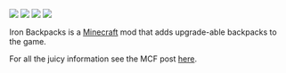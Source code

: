 ![](https://github.com/gr8pefish/IronBackpacks/blob/devSweden/src/main/resources/assets/ironbackpacks/textures/items/backpack_basic.png) ![](https://github.com/gr8pefish/IronBackpacks/blob/devSweden/src/main/resources/assets/ironbackpacks/textures/items/backpack_iron.png) ![](https://github.com/gr8pefish/IronBackpacks/blob/devSweden/src/main/resources/assets/ironbackpacks/textures/items/backpack_gold.png) ![](https://github.com/gr8pefish/IronBackpacks/blob/devSweden/src/main/resources/assets/ironbackpacks/textures/items/backpack_diamond.png)

Iron Backpacks is a [Minecraft](https://minecraft.net/) mod that adds upgrade-able backpacks to the game.

For all the juicy information see the MCF post [here](http://www.minecraftforum.net/forums/mapping-and-modding/minecraft-mods/2331340-iron-backpacks).







